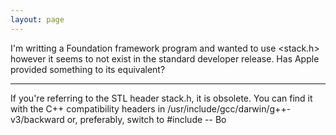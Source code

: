 ```yaml
---
layout: page
---
```


I'm writting a Foundation framework program and wanted to use <stack.h> however it seems to not exist in the standard developer release.  Has Apple provided something to its equivalent? 

----

If you're referring to the STL header stack.h, it is obsolete.  You can find it with the C++ compatibility headers in /usr/include/gcc/darwin/g++-v3/backward or, preferably, switch to #include <stack>  -- Bo
